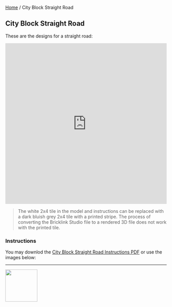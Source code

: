 <style>@import url("//readme.codeadam.ca/readme.css");</style>

[Home](/) / City Block Straight Road

## City Block Straight Road

These are the designs for a straight road:

<iframe src="https://pages.codeadam.ca/ldr-viewer/view?background=4293848814&filename=city-block-road-straight.packed.mpd&path=https://ldr.brickmmo.com/city-block-road-straight/" height="500" width="100%" frameborder="0" allowtransparency id="iframe"></iframe>

> The white 2x4 tile in the model and instructions can be replaced with a dark bluish grey 2x4 tile with a printed stripe. The process of converting the Bricklink Studio file to a rendered 3D file does not work with the printed tile. 

### Instructions

You may downlod the [City Block Straight Road Instructions PDF](city-block/city-block-road-straight.pdf) or use the images below:

---

<a href="https://brickmmo.com">
<img src="https://cdn.brickmmo.com/images@1.0.0/brickmmo-logo-coloured-horizontal.png" width="100">
</a>

<script src="https://cdn.brickmmo.com/bar@1.0.0/bar.js"></script>
